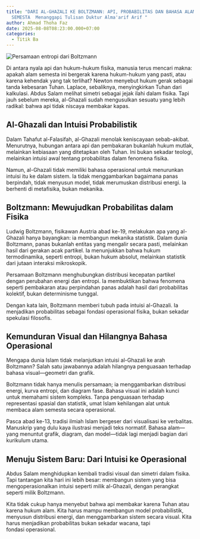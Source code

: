 ```yaml
---
title: "DARI AL-GHAZALI KE BOLTZMANN: API, PROBABILITAS DAN BAHASA ALAM
  SEMESTA  Menanggapi Tulisan Duktur Alma'arif Arif "
author: Ahmad Thoha Faz
date: 2025-08-08T08:23:00.000+07:00
categories:
  - Titik Ba
---
```

![Persamaan entropi dari Boltzmann](/images/uploads/whatsapp-image-2025-08-07-at-11.36.15_3cfa81dd.jpg "Persamaan entropi dari Boltzmann")

Di antara nyala api dan hukum-hukum fisika, manusia terus mencari makna: apakah alam semesta ini bergerak karena hukum-hukum yang pasti, atau karena kehendak yang tak terlihat? Newton menyebut hukum gerak sebagai tanda kebesaran Tuhan. Laplace, sebaliknya, menyingkirkan Tuhan dari kalkulasi. Abdus Salam melihat simetri sebagai jejak ilahi dalam fisika. Tapi jauh sebelum mereka, al-Ghazali sudah mengusulkan sesuatu yang lebih radikal: bahwa api tidak niscaya membakar kapas.



## Al-Ghazali dan Intuisi Probabilistik



Dalam Tahafut al-Falasifah, al-Ghazali menolak keniscayaan sebab-akibat. Menurutnya, hubungan antara api dan pembakaran bukanlah hukum mutlak, melainkan kebiasaan yang ditetapkan oleh Tuhan. Ini bukan sekadar teologi, melainkan intuisi awal tentang probabilitas dalam fenomena fisika.



Namun, al-Ghazali tidak memiliki bahasa operasional untuk menurunkan intuisi itu ke dalam sistem. Ia tidak menggambarkan bagaimana panas berpindah, tidak menyusun model, tidak merumuskan distribusi energi. Ia berhenti di metafisika, bukan mekanika.



## Boltzmann: Mewujudkan Probabilitas dalam Fisika



Ludwig Boltzmann, fisikawan Austria abad ke-19, melakukan apa yang al-Ghazali hanya bayangkan: ia membangun mekanika statistik. Dalam dunia Boltzmann, panas bukanlah entitas yang mengalir secara pasti, melainkan hasil dari gerakan acak partikel. Ia menunjukkan bahwa hukum termodinamika, seperti entropi, bukan hukum absolut, melainkan statistik dari jutaan interaksi mikroskopik.



Persamaan Boltzmann menghubungkan distribusi kecepatan partikel dengan perubahan energi dan entropi. Ia membuktikan bahwa fenomena seperti pembakaran atau perpindahan panas adalah hasil dari probabilitas kolektif, bukan determinisme tunggal.



Dengan kata lain, Boltzmann memberi tubuh pada intuisi al-Ghazali. Ia menjadikan probabilitas sebagai fondasi operasional fisika, bukan sekadar spekulasi filosofis.



## Kemunduran Visual dan Hilangnya Bahasa Operasional



Mengapa dunia Islam tidak melanjutkan intuisi al-Ghazali ke arah Boltzmann? Salah satu jawabannya adalah hilangnya penguasaan terhadap bahasa visual—geometri dan grafik.



Boltzmann tidak hanya menulis persamaan; ia menggambarkan distribusi energi, kurva entropi, dan diagram fase. Bahasa visual ini adalah kunci untuk memahami sistem kompleks. Tanpa penguasaan terhadap representasi spasial dan statistik, umat Islam kehilangan alat untuk membaca alam semesta secara operasional.



Pasca abad ke-13, tradisi ilmiah Islam bergeser dari visualisasi ke verbalitas. Manuskrip yang dulu kaya ilustrasi menjadi teks normatif. Bahasa alam—yang menuntut grafik, diagram, dan model—tidak lagi menjadi bagian dari kurikulum utama.



## Menuju Sistem Baru: Dari Intuisi ke Operasional



Abdus Salam menghidupkan kembali tradisi visual dan simetri dalam fisika. Tapi tantangan kita hari ini lebih besar: membangun sistem yang bisa mengoperasionalkan intuisi seperti milik al-Ghazali, dengan perangkat seperti milik Boltzmann.



Kita tidak cukup hanya menyebut bahwa api membakar karena Tuhan atau karena hukum alam. Kita harus mampu membangun model probabilistik, menyusun distribusi energi, dan menggambarkan sistem secara visual. Kita harus menjadikan probabilitas bukan sekadar wacana, tapi fondasi operasional.
